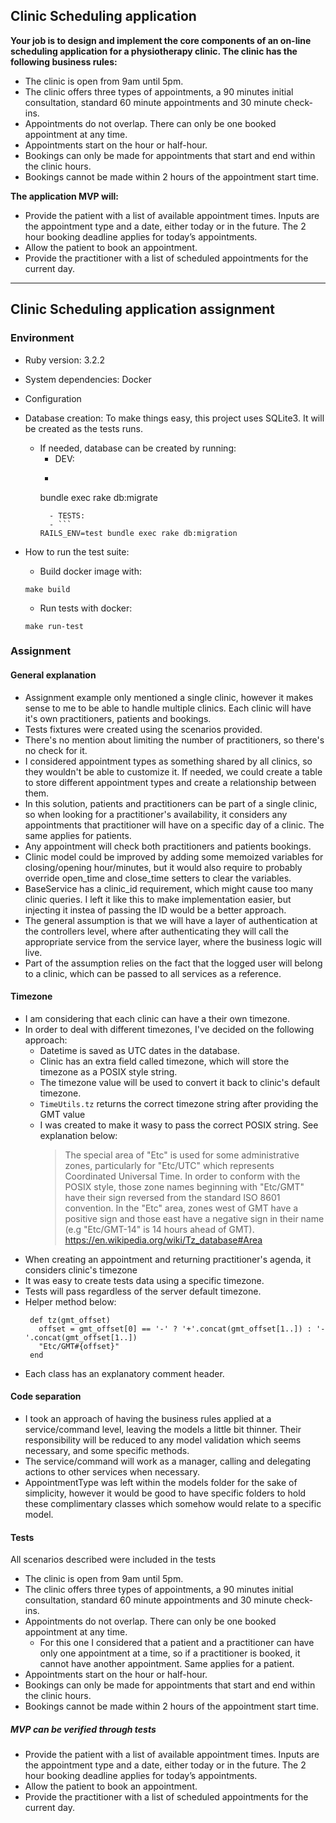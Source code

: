 ## Clinic Scheduling application

**Your job is to design and implement the core components of an on-line scheduling application for a physiotherapy clinic. The clinic has the following business rules:**
* The clinic is open from 9am until 5pm.
* The clinic offers three types of appointments, a 90 minutes initial consultation, standard 60 minute appointments and 30 minute check-ins.
* Appointments do not overlap. There can only be one booked appointment at any time.
* Appointments start on the hour or half-hour.
* Bookings can only be made for appointments that start and end within the clinic hours.
* Bookings cannot be made within 2 hours of the appointment start time.

**The application MVP will:**

* Provide the patient with a list of available appointment times. Inputs are the appointment type and a date, either today or in the future. The 2 hour booking deadline applies for today’s appointments.
* Allow the patient to book an appointment.
* Provide the practitioner with a list of scheduled appointments for the current day.

----------
## Clinic Scheduling application assignment

### Environment
- Ruby version: 3.2.2

- System dependencies: Docker

- Configuration

- Database creation: To make things easy, this project uses SQLite3. It will be created as the tests runs.
    - If needed, database can be created by running:
        - DEV:
        - ```
      bundle exec rake db:migrate
      ```
        - TESTS:
        - ```
      RAILS_ENV=test bundle exec rake db:migration
      ```

- How to run the test suite:
    - Build docker image with:
  ```
  make build
  ```
    - Run tests with docker:
  ```
  make run-test
  ```

### Assignment

#### General explanation
- Assignment example only mentioned a single clinic, however it makes sense to me to be able to handle multiple clinics. Each clinic will have it's own practitioners, patients and bookings.
- Tests fixtures were created using the scenarios provided.
- There's no mention about limiting the number of practitioners, so there's no check for it.
- I considered appointment types as something shared by all clinics, so they wouldn't be able to customize it. If needed, we could create a table to store different appointment types and create a relationship between them.
- In this solution, patients and practitioners can be part of a single clinic, so when looking for a practitioner's availability, it considers any appointments that practitioner will have on a specific day of a clinic. The same applies for patients.
- Any appointment will check both practitioners and patients bookings.
- Clinic model could be improved by adding some memoized variables for closing/opening hour/minutes, but it would also require to probably override open_time and close_time setters to clear the variables.
- BaseService has a clinic_id requirement, which might cause too many clinic queries. I left it like this to make implementation easier, but injecting it instea of passing the ID would be a better approach.
- The general assumption is that we will have a layer of authentication at the controllers level, where after authenticating they will call the appropriate service from the service layer, where the business logic will live.
- Part of the assumption relies on the fact that the logged user will belong to a clinic, which can be passed to all services as a reference.

#### Timezone
- I am considering that each clinic can have a their own timezone.
- In order to deal with different timezones, I've decided on the following approach:
    - Datetime is saved as UTC dates in the database.
    - Clinic has an extra field called timezone, which will store the timezone as a POSIX style string.
    - The timezone value will be used to convert it back to clinic's default timezone.
    - `TimeUtils.tz` returns the correct timezone string after providing the GMT value
    - I was created to make it wasy to pass the correct POSIX string. See explanation below:
      > The special area of "Etc" is used for some administrative zones, particularly for "Etc/UTC" which represents
      Coordinated Universal Time. In order to conform with the POSIX style, those zone names beginning with "Etc/GMT"
      have their sign reversed from the standard ISO 8601 convention. In the "Etc" area, zones west of GMT have
      a positive sign and those east have a negative sign in their name (e.g "Etc/GMT-14" is 14 hours ahead of GMT).
      https://en.wikipedia.org/wiki/Tz_database#Area
- When creating an appointment and returning practitioner's agenda, it considers clinic's timezone
- It was easy to create tests data using a specific timezone.
- Tests will pass regardless of the server default timezone.
- Helper method below:
  ```
   def tz(gmt_offset)
     offset = gmt_offset[0] == '-' ? '+'.concat(gmt_offset[1..]) : '-'.concat(gmt_offset[1..])
     "Etc/GMT#{offset}"
   end
  ```
- Each class has an explanatory comment header.

#### Code separation
- I took an approach of having the business rules applied at a service/command level, leaving the models a little bit thinner. Their responsibility will be reduced to any model validation which seems necessary, and some specific methods.
- The service/command will work as a manager, calling and delegating actions to other services when necessary.
- AppointmentType was left within the models folder for the sake of simplicity, however it would be good to have specific folders to hold these complimentary classes which somehow would relate to a specific model.

#### Tests
All scenarios described were included in the tests

* The clinic is open from 9am until 5pm.
* The clinic offers three types of appointments, a 90 minutes initial consultation, standard 60 minute appointments and 30 minute check-ins.
* Appointments do not overlap. There can only be one booked appointment at any time.
  * For this one I considered that a patient and a practitioner can have only one appointment at a time,
    so if a practitioner is booked, it cannot have another appointment. Same applies for a patient.
* Appointments start on the hour or half-hour.
* Bookings can only be made for appointments that start and end within the clinic hours.
* Bookings cannot be made within 2 hours of the appointment start time.

##### MVP can be verified through tests
- Provide the patient with a list of available appointment times. Inputs are the appointment type and a date, either today or in the future. The 2 hour booking deadline applies for today’s appointments.
- Allow the patient to book an appointment.
- Provide the practitioner with a list of scheduled appointments for the current day.
